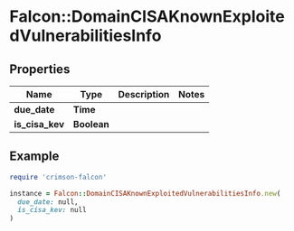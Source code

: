 # Falcon::DomainCISAKnownExploitedVulnerabilitiesInfo

## Properties

| Name | Type | Description | Notes |
| ---- | ---- | ----------- | ----- |
| **due_date** | **Time** |  |  |
| **is_cisa_kev** | **Boolean** |  |  |

## Example

```ruby
require 'crimson-falcon'

instance = Falcon::DomainCISAKnownExploitedVulnerabilitiesInfo.new(
  due_date: null,
  is_cisa_kev: null
)
```

